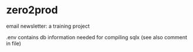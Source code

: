 # zero2prod

email newsletter: a training project

.env contains db information needed for compiling sqlx (see also comment in file)